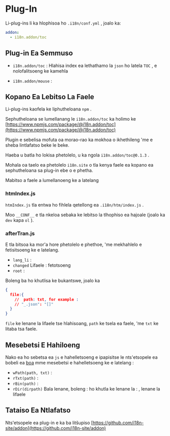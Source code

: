 # Plug-In

Li-plug-ins li ka hlophisoa ho `.i18n/conf.yml` , joalo ka:

```yml
addon:
  - i18n.addon/toc
```

## Plug-in Ea Semmuso

* `i18n.addon/toc` :
  Hlahisa index ea lethathamo la `json` ho latela `TOC` , e nolofalitsoeng ke kamehla

* `i18n.addon/mouse` :

## Kopano Ea Lebitso La Faele

Li-plug-ins kaofela ke liphutheloana `npm` .

Sephutheloana se lumellanang le `i18n.addon/toc` ka holimo ke [https://www.npmjs.com/package/@i18n.addon/toc](https://www.npmjs.com/package/@i18n.addon/toc)

Plugin e sebelisa mofuta oa morao-rao ka mokhoa o ikhethileng 'me e sheba lintlafatso beke le beke.

Haeba u batla ho lokisa phetolelo, u ka ngola `i18n.addon/toc@0.1.3` .

Mohala oa taelo ea phetolelo `i18n.site` o tla kenya faele ea kopano ea sephutheloana sa plug-in ebe o e phetha.

Mabitso a faele a lumellanoeng ke a latelang

### htmIndex.js

`htmIndex.js` tla entwa ho fihlela qetellong ea `.i18n/htm/index.js` .

Moo `__CONF__` e tla nkeloa sebaka ke lebitso la tlhophiso ea hajoale (joalo ka `dev` kapa `ol` ).

### afterTran.js

E tla bitsoa ka mor'a hore phetolelo e phethoe, 'me mekhahlelo e fetisitsoeng ke e latelang.

* `lang_li` :
* `changed` Lifaele : fetotsoeng
* `root` :

Boleng ba ho khutlisa ke bukantswe, joalo ka

```json
{
  file:{
    //  path: txt, for example :
    // "_.json": "[]"
  }
}
```

`file` ke lenane la lifaele tse hlahisoang, `path` ke tsela ea faele, 'me `txt` ke litaba tsa faele.

## Mesebetsi E Hahiloeng

Nako ea ho sebetsa ea `js` e hahelletsoeng e ipapisitse le nts'etsopele ea bobeli ea [boa](https://github.com/boa-dev/boa) mme mesebetsi e hahelletsoeng ke e latelang :

* `wPath(path, txt)` :
* `rTxt(path)` :
* `rBin(path)` :
* `rDir(dirpath)` Bala lenane, boleng : ho khutla ke lenane la : , lenane la lifaele

## Tataiso Ea Ntlafatso

Nts'etsopele ea plug-in e ka ba litšupiso [https://github.com/i18n-site/addon](https://github.com/i18n-site/addon)